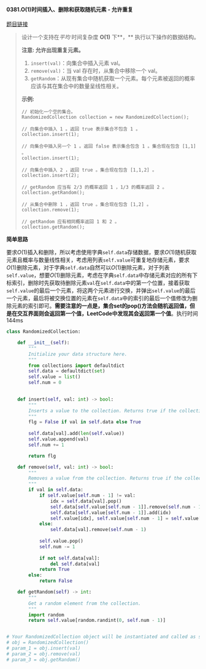 #### 0381.O(1)时间插入、删除和获取随机元素 - 允许重复

[题目链接](https://leetcode-cn.com/problems/insert-delete-getrandom-o1-duplicates-allowed)

>设计一个支持在*平均* 时间复杂度 **O(1)** 下**，** 执行以下操作的数据结构。
>
>**注意: 允许出现重复元素。**
>
>1. `insert(val)`：向集合中插入元素 val。
>2. `remove(val)`：当 val 存在时，从集合中移除一个 val。
>3. `getRandom`：从现有集合中随机获取一个元素。每个元素被返回的概率应该与其在集合中的数量呈线性相关。
>
>**示例:**
>
>```
>// 初始化一个空的集合。
>RandomizedCollection collection = new RandomizedCollection();
>
>// 向集合中插入 1 。返回 true 表示集合不包含 1 。
>collection.insert(1);
>
>// 向集合中插入另一个 1 。返回 false 表示集合包含 1 。集合现在包含 [1,1] 。
>collection.insert(1);
>
>// 向集合中插入 2 ，返回 true 。集合现在包含 [1,1,2] 。
>collection.insert(2);
>
>// getRandom 应当有 2/3 的概率返回 1 ，1/3 的概率返回 2 。
>collection.getRandom();
>
>// 从集合中删除 1 ，返回 true 。集合现在包含 [1,2] 。
>collection.remove(1);
>
>// getRandom 应有相同概率返回 1 和 2 。
>collection.getRandom();
>```

**简单思路**

要求$O(1)$插入和删除，所以考虑使用字典```self.data```存储数据，要求$O(1)$随机获取元素且概率与数量线性相关，考虑用列表```self.value```可重复地存储元素，要求$O(1)$删除元素，对于字典```self.data```自然可以$O(1)$删除元素，对于列表```self.value```，想要$O(1)$删除元素，考虑在字典```self.data```中存储元素对应的所有下标索引，删除时先获取待删除元素```val```在```self.data```中的第一个位置，接着获取```self.value```的最后一个元素，将这两个元素进行交换，并弹出```self.value```的最后一个元素，最后将被交换位置的元素在```self.data```中的索引的最后一个值修改为删除元素的索引即可。**需要注意的一点是，集合set的pop()方法会随机返回值，但是在交互界面则会返回第一个值，LeetCode中发现其会返回第一个值**。执行时间144ms

```python
class RandomizedCollection:

    def __init__(self):
        """
        Initialize your data structure here.
        """
        from collections import defaultdict
        self.data = defaultdict(set)
        self.value = list()
        self.num = 0
        

    def insert(self, val: int) -> bool:
        """
        Inserts a value to the collection. Returns true if the collection did not already contain the specified element.
        """
        flg = False if val in self.data else True
        
        self.data[val].add(len(self.value))
        self.value.append(val)
        self.num += 1

        return flg

    def remove(self, val: int) -> bool:
        """
        Removes a value from the collection. Returns true if the collection contained the specified element.
        """
        if val in self.data:
            if self.value[self.num - 1] != val:
                idx = self.data[val].pop()
                self.data[self.value[self.num - 1]].remove(self.num - 1)
                self.data[self.value[self.num - 1]].add(idx)
                self.value[idx], self.value[self.num - 1] = self.value[self.num - 1], self.value[idx]
            else:
                self.data[val].remove(self.num - 1)
                
            self.value.pop()
            self.num -= 1
            
            if not self.data[val]:
                del self.data[val]
            return True
        else:
            return False

    def getRandom(self) -> int:
        """
        Get a random element from the collection.
        """
        import random
        return self.value[random.randint(0, self.num - 1)]


# Your RandomizedCollection object will be instantiated and called as such:
# obj = RandomizedCollection()
# param_1 = obj.insert(val)
# param_2 = obj.remove(val)
# param_3 = obj.getRandom()
```

